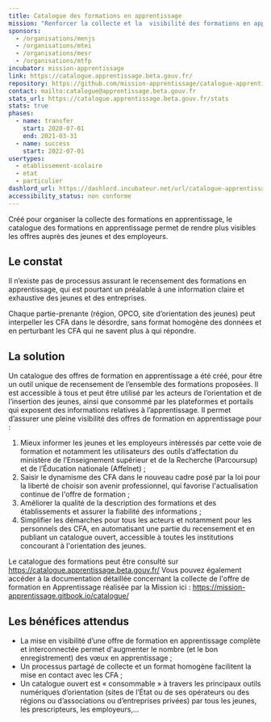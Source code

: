 ```yaml
---
title: Catalogue des formations en apprentissage
mission: "Renforcer la collecte et la  visibilité des formations en apprentissage"
sponsors:
  - /organisations/menjs
  - /organisations/mtei
  - /organisations/mesr
  - /organisations/mtfp
incubator: mission-apprentissage
link: https://catalogue.apprentissage.beta.gouv.fr/
repository: https://github.com/mission-apprentissage/catalogue-apprentissage
contact: mailto:catalogue@apprentissage.beta.gouv.fr
stats_url: https://catalogue.apprentissage.beta.gouv.fr/stats
stats: true
phases:
  - name: transfer
    start: 2020-07-01
    end: 2021-03-31
  - name: success
    start: 2022-07-01
usertypes:
  - etablissement-scolaire
  - etat
  - particulier
dashlord_url: https://dashlord.incubateur.net/url/catalogue-apprentissage-beta-gouv-fr/
accessibility_status: non conforme
---
```

Créé pour organiser la collecte des formations en apprentissage, le catalogue des formations en apprentissage permet de rendre plus visibles les offres auprès des jeunes et des employeurs.

## Le constat

Il n’existe pas de processus assurant le recensement des formations en apprentissage, qui est pourtant un préalable à une information claire et exhaustive des jeunes et des entreprises.

Chaque partie-prenante (région, OPCO, site d’orientation des jeunes) peut interpeller les CFA dans le désordre, sans format homogène des données et en perturbant les CFA qui ne savent plus à qui répondre.

## La solution

Un catalogue des offres de formation en apprentissage a été créé, pour être un outil unique de recensement de l’ensemble des formations proposées. Il est accessible à tous et peut être utilisé par les acteurs de l’orientation et de l’insertion des jeunes, ainsi que consommé par les plateformes et portails qui exposent des informations relatives à l’apprentissage. Il permet d’assurer une pleine visibilité des offres de formation en apprentissage pour : 
1. Mieux informer les jeunes et les employeurs intéressés par cette voie de formation et notamment les utilisateurs des outils d’affectation du ministère de l’Enseignement supérieur et de la Recherche (Parcoursup) et de l’Éducation nationale (Affelnet) ;
2. Saisir le dynamisme des CFA dans le nouveau cadre posé par la loi pour la liberté de choisir son avenir professionnel, qui favorise l'actualisation continue de l'offre de formation ;
3. Améliorer la qualité de la description des formations et des établissements et assurer la fiabilité des informations ;
4. Simplifier les démarches pour tous les acteurs et notamment pour les personnels des CFA, en automatisant une partie du recensement et en publiant un catalogue ouvert, accessible à toutes les institutions concourant à l'orientation des jeunes.

Le catalogue des formations peut être consulté sur https://catalogue.apprentissage.beta.gouv.fr/
Vous pouvez également accéder à la documentation détaillée concernant la collecte de l'offre de formation en Apprentissage réalisée par la Mission ici : https://mission-apprentissage.gitbook.io/catalogue/

## Les bénéfices attendus

- La mise en visibilité d’une offre de formation en apprentissage complète et interconnectée permet d'augmenter le nombre (et le bon enregistrement) des vœux en apprentissage ;
- Un processus partagé de collecte et un format homogène facilitent la mise en contact avec les CFA ;
- Un catalogue ouvert est « consommable » à travers les principaux outils numériques d’orientation (sites de l’État ou de ses opérateurs ou des régions ou d’associations ou d’entreprises privées) par tous les jeunes, les prescripteurs, les employeurs,…
